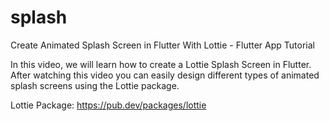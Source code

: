 # splash

Create Animated Splash Screen in Flutter With Lottie - Flutter App Tutorial 

In this video, we will learn how to create a Lottie Splash Screen in Flutter. After watching this video you can easily design different types of animated splash screens using the Lottie package.

Lottie Package:
https://pub.dev/packages/lottie
